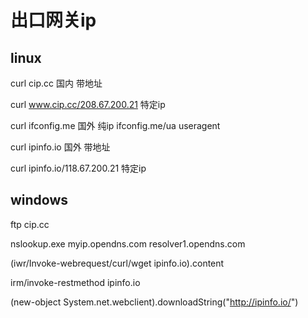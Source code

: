 # 出口网关ip

## linux

curl cip.cc   国内 带地址

curl www.cip.cc/208.67.200.21 特定ip

curl ifconfig.me  国外 纯ip  ifconfig.me/ua   useragent

curl ipinfo.io  国外 带地址

curl ipinfo.io/118.67.200.21 特定ip

## windows

ftp cip.cc

nslookup.exe myip.opendns.com resolver1.opendns.com

(iwr/Invoke-webrequest/curl/wget ipinfo.io).content

irm/invoke-restmethod ipinfo.io

(new-object System.net.webclient).downloadString("http://ipinfo.io/")

